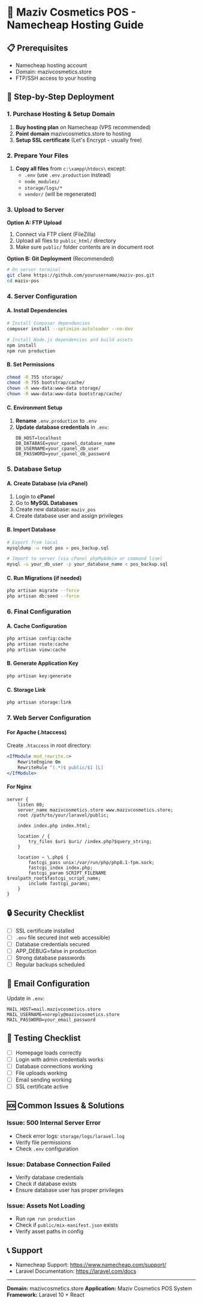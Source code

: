 # 🚀 Maziv Cosmetics POS - Namecheap Hosting Guide

## 📋 Prerequisites

-   Namecheap hosting account
-   Domain: mazivcosmetics.store
-   FTP/SSH access to your hosting

## 🔧 Step-by-Step Deployment

### 1. Purchase Hosting & Setup Domain

1. **Buy hosting plan** on Namecheap (VPS recommended)
2. **Point domain** mazivcosmetics.store to hosting
3. **Setup SSL certificate** (Let's Encrypt - usually free)

### 2. Prepare Your Files

1. **Copy all files** from `c:\xampp\htdocs\` except:
    - `.env` (use `.env.production` instead)
    - `node_modules/`
    - `storage/logs/*`
    - `vendor/` (will be regenerated)

### 3. Upload to Server

**Option A: FTP Upload**

1. Connect via FTP client (FileZilla)
2. Upload all files to `public_html/` directory
3. Make sure `public/` folder contents are in document root

**Option B: Git Deployment** (Recommended)

```bash
# On server terminal
git clone https://github.com/yourusername/maziv-pos.git
cd maziv-pos
```

### 4. Server Configuration

#### A. Install Dependencies

```bash
# Install Composer dependencies
composer install --optimize-autoloader --no-dev

# Install Node.js dependencies and build assets
npm install
npm run production
```

#### B. Set Permissions

```bash
chmod -R 755 storage/
chmod -R 755 bootstrap/cache/
chown -R www-data:www-data storage/
chown -R www-data:www-data bootstrap/cache/
```

#### C. Environment Setup

1. **Rename** `.env.production` to `.env`
2. **Update database credentials** in `.env`:
    ```
    DB_HOST=localhost
    DB_DATABASE=your_cpanel_database_name
    DB_USERNAME=your_cpanel_db_user
    DB_PASSWORD=your_cpanel_db_password
    ```

### 5. Database Setup

#### A. Create Database (via cPanel)

1. Login to **cPanel**
2. Go to **MySQL Databases**
3. Create new database: `maziv_pos`
4. Create database user and assign privileges

#### B. Import Database

```bash
# Export from local
mysqldump -u root pos > pos_backup.sql

# Import to server (via cPanel phpMyAdmin or command line)
mysql -u your_db_user -p your_database_name < pos_backup.sql
```

#### C. Run Migrations (if needed)

```bash
php artisan migrate --force
php artisan db:seed --force
```

### 6. Final Configuration

#### A. Cache Configuration

```bash
php artisan config:cache
php artisan route:cache
php artisan view:cache
```

#### B. Generate Application Key

```bash
php artisan key:generate
```

#### C. Storage Link

```bash
php artisan storage:link
```

### 7. Web Server Configuration

#### For Apache (.htaccess)

Create `.htaccess` in root directory:

```apache
<IfModule mod_rewrite.c>
    RewriteEngine On
    RewriteRule ^(.*)$ public/$1 [L]
</IfModule>
```

#### For Nginx

```nginx
server {
    listen 80;
    server_name mazivcosmetics.store www.mazivcosmetics.store;
    root /path/to/your/laravel/public;

    index index.php index.html;

    location / {
        try_files $uri $uri/ /index.php?$query_string;
    }

    location ~ \.php$ {
        fastcgi_pass unix:/var/run/php/php8.1-fpm.sock;
        fastcgi_index index.php;
        fastcgi_param SCRIPT_FILENAME $realpath_root$fastcgi_script_name;
        include fastcgi_params;
    }
}
```

## 🔒 Security Checklist

-   [ ] SSL certificate installed
-   [ ] `.env` file secured (not web accessible)
-   [ ] Database credentials secured
-   [ ] APP_DEBUG=false in production
-   [ ] Strong database passwords
-   [ ] Regular backups scheduled

## 📧 Email Configuration

Update in `.env`:

```
MAIL_HOST=mail.mazivcosmetics.store
MAIL_USERNAME=noreply@mazivcosmetics.store
MAIL_PASSWORD=your_email_password
```

## 🎯 Testing Checklist

-   [ ] Homepage loads correctly
-   [ ] Login with admin credentials works
-   [ ] Database connections working
-   [ ] File uploads working
-   [ ] Email sending working
-   [ ] SSL certificate active

## 🆘 Common Issues & Solutions

### Issue: 500 Internal Server Error

-   Check error logs: `storage/logs/laravel.log`
-   Verify file permissions
-   Check `.env` configuration

### Issue: Database Connection Failed

-   Verify database credentials
-   Check if database exists
-   Ensure database user has proper privileges

### Issue: Assets Not Loading

-   Run `npm run production`
-   Check if `public/mix-manifest.json` exists
-   Verify asset paths in config

## 📞 Support

-   Namecheap Support: https://www.namecheap.com/support/
-   Laravel Documentation: https://laravel.com/docs

---

**Domain:** mazivcosmetics.store
**Application:** Maziv Cosmetics POS System
**Framework:** Laravel 10 + React
